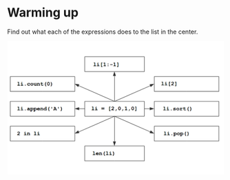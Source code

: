 # Warming up

Find out what each of the expressions does to the list in the center.

![list exercise](../exercises/lists.png)
